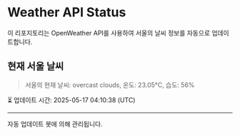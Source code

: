
# Weather API Status

이 리포지토리는 OpenWeather API를 사용하여 서울의 날씨 정보를 자동으로 업데이트합니다.

## 현재 서울 날씨
> 서울의 현재 날씨: overcast clouds, 온도: 23.05°C, 습도: 56%

⏳ 업데이트 시간: 2025-05-17 04:10:38 (UTC)

---
자동 업데이트 봇에 의해 관리됩니다.
